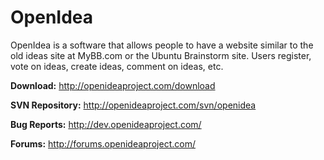 OpenIdea
========
OpenIdea is a software that allows people to have a website similar to the old ideas site at MyBB.com or the Ubuntu Brainstorm site. Users register, vote on ideas, create ideas, comment on ideas, etc. 

**Download:** http://openideaproject.com/download

**SVN Repository:** http://openideaproject.com/svn/openidea

**Bug Reports:** http://dev.openideaproject.com/

**Forums:** http://forums.openideaproject.com/